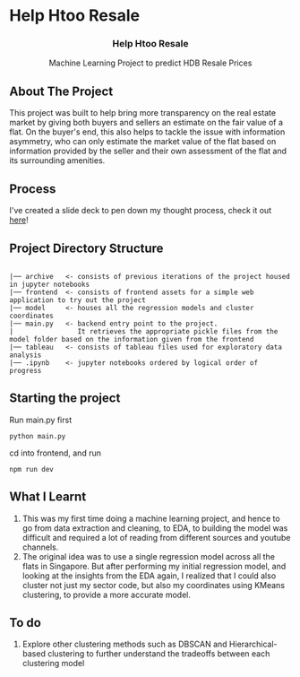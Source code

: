 # Help Htoo Resale

<div id="top"></div>

<!-- PROJECT LOGO -->
<div align="center">
  <h3 align="center">Help Htoo Resale</h3>

  <p align="center">
    Machine Learning Project to predict HDB Resale Prices
  </p>
</div>

<!-- ABOUT THE PROJECT -->
## About The Project

This project was built to help bring more transparency on the real estate market by giving both buyers and sellers an estimate on the fair value of a flat. On the buyer's end, this also helps to tackle the issue with information asymmetry, who can only estimate the market value of the flat based on information provided by the seller and their own assessment of the flat and its surrounding amenities.

<!-- Process -->
## Process

I've created a slide deck to pen down my thought process, check it out [here](https://www.canva.com/design/DAGAHgiXO18/e7TRBIXsLX0qsAwHVO-7hQ/edit?utm_content=DAGAHgiXO18&utm_campaign=designshare&utm_medium=link2&utm_source=sharebutton)!

<!-- Project Structure -->
## Project Directory Structure
```

|── archive   <- consists of previous iterations of the project housed in jupyter notebooks
|── frontend  <- consists of frontend assets for a simple web application to try out the project
|── model     <- houses all the regression models and cluster coordinates
|── main.py   <- backend entry point to the project.
|                It retrieves the appropriate pickle files from the model folder based on the information given from the frontend
|── tableau   <- consists of tableau files used for exploratory data analysis
|── .ipynb    <- jupyter notebooks ordered by logical order of progress
```

<!-- Starting the project -->
## Starting the project
Run main.py first
```
python main.py
```

cd into frontend, and run 
```
npm run dev
```

<!-- What I learnt -->
## What I Learnt 
1. This was my first time doing a machine learning project, and hence to go from data extraction and cleaning, to EDA, to building the model was difficult and required a lot of reading from different sources and youtube channels.
2. The original idea was to use a single regression model across all the flats in Singapore. But after performing my initial regression model, and looking at the insights from the EDA again, I realized that I could also cluster not just my sector code, but also my coordinates using KMeans clustering, to provide a more accurate model.

<!-- To do -->
## To do
1. Explore other clustering methods such as DBSCAN and Hierarchical-based clustering to further understand the tradeoffs between each clustering model


